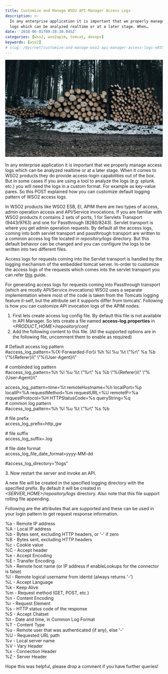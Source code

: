 ```yaml
---
title: Customize and Manage WSO2 API-Manager Access Logs
description: >-
  In any enterprise application it is important that we properly manage access
  logs which can be analyzed realtime or at a later stage. When…
date: '2018-06-01T09:38:30.045Z'
categories: [wso2, wso2apim, tomcat, devops]
keywords: [wso2]
# slug: /@ycrnet/customize-and-manage-wso2-api-manager-access-logs-e855989f9e0f
---
```


![](/assets/img/medium/0__cKJyAeTNvjRojkfC.jpg)

In any enterprise application it is important that we properly manage access logs which can be analyzed realtime or at a later stage. When it comes to WSO2 products they do provide access-login capabilities out of the box. But in some cases if you are using a tool to analyze the logs (e.g: splunk etc.) you will need the logs in a custom format. For example as key-value pares. So this POST explained how you can customize default logging pattern of WSO2 access logs.

In WSO2 products like WSO2 ESB, EI, APIM there are two types of access, admin operation access and API/Service invocations. If you are familiar with WSO2 products it contains 2 sets of ports, 1 for Servlets Transport (9443/9763) and one for Passthrough (8280/8243). Servlet transport is where you get admin operation requests. By default all the access logs, coming into both servlet transport and passthrough transport are written to a common access log file located in _repository/logs_ directory. But this default behavior can be changed and you can configure the logs to be written into two different files.

Access logs for requests coming into the Servlet transport is handled by the logging mechanism of the embedded tomcat server. In-order to customize the access logs of the requests which comes into the servlet transport you can refer [this](https://docs.wso2.com/display/ADMIN44x/HTTP+Access+Logging) guide.

For generating access logs for requests coming into Passthrough transport (which are mostly API/Service invocations) WSO2 uses a separate implementation where most of the code is taken from the Tomcats logging feature it-self, but the attribute set it supports differ from tomcats’. Following is how you can customize API invocation logs of the APIM nodes.

1.  First lets create access log config file. By default this file is not available in API Manager. So lets create a file named **access-log.properties** in _<PRODUCT\_HOME>/repository/conf_
2.  Add the following content to this file. (All the supported options are in the following file, uncomment them to enable as required)

\# Default access log pattern  
#access\_log\_pattern=%{X-Forwarded-For}i %h %l %u %t \\”%r\\” %s %b \\”%{Referer}i\\” \\”%{User-Agent}i\\”

\# combinded log pattern  
#access\_log\_pattern=%h %l %u %t \\”%r\\” %s %b \\”%{Referer}i\\” \\”%{User-Agent}i\\”

access\_log\_pattern=time=%t remoteHostname=%h localPort=%p localIP=%A requestMethod=%m requestURL=%U remoteIP=%a requestProtocol=%H HTTPStatusCode=%s queryString=%q  
\# common log pattern  
#access\_log\_pattern=%h %l %u %t \\”%r\\” %s %b

\# file prefix  
access\_log\_prefix=http\_gw

\# file suffix  
access\_log\_suffix=.log

\# file date format  
access\_log\_file\_date\_format=yyyy-MM-dd

#access\_log\_directory=”/logs”

3\. Now restart the server and invoke an API.

A new file will be created in the specified logging directory with the specified prefix. By default it will be created in _<SERVER\_HOME>/repository/logs_ directory. Also note that this file support rolling file appending.

Following are the attributes that are supported and these can be used in your login pattern to get request response information.

%a - Remote IP address  
%A - Local IP address  
%b - Bytes sent, excluding HTTP headers, or '-' if zero  
%B - Bytes sent, excluding HTTP headers  
%c - Cookie value  
%C - Accept header  
%e - Accept Encoding  
%E - Transfer Encoding  
%h - Remote host name (or IP address if enableLookups for the connector is false)  
%l - Remote logical username from identd (always returns '-')  
%L - Accept Language  
%k - Keep Alive  
%m - Request method (GET, POST, etc.)  
%n - Content Encoding  
%r - Request Element  
%s - HTTP status code of the response  
%S - Accept Chatset  
%t - Date and time, in Common Log Format  
%T - Content Type  
%u - Remote user that was authenticated (if any), else '-'  
%U - Requested URL path  
%v - Local server name  
%V - Vary Header  
%x - Connection Header  
%Z - Server Header

Hope this was helpful, please drop a comment if you have further queries!